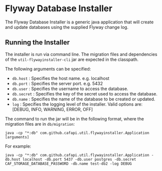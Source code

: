 # Flyway Database Installer

The Flyway Database Installer is a generic  java application that will create and update databases using the supplied Flyway change log.

## Running the Installer

The installer is run via command line. The migration files and dependencies of the `util-flywayinstaller-cli` jar are expected in the classpath.

The following arguments can be specified:

*   `db.host`    : Specifies the host name.  e.g. localhost
*   `db.port`    : Specifies the server port.  e.g. 5432
*   `db.user`    : Specifies the username to access the database.
*   `db.secret`  : Specifies the key of the secret used to access the database.
*   `db.name`    : Specifies the name of the database to be created or updated.
*   `log`        : Specifies the logging level of the installer. Valid options are: [DEBUG, INFO, WARNING, ERROR, OFF]

The command to run the jar will be in the following format, where the migration files are in `db/migration`:

    java -cp "*:db" com.github.cafapi.util.flywayinstaller.Application [arguments]

For example:

    java -cp "*:db" com.github.cafapi.util.flywayinstaller.Application -db.host localhost -db.port 5437 -db.user postgres -db.secret CAF_STORAGE_DATABASE_PASSWORD -db.name test-db2 -log DEBUG
